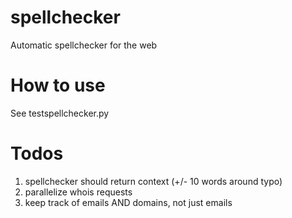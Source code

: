 # spellchecker
Automatic spellchecker for the web

# How to use
See testspellchecker.py

# Todos
1. spellchecker should return context (+/- 10 words around typo)
2. parallelize whois requests
3. keep track of emails AND domains, not just emails
